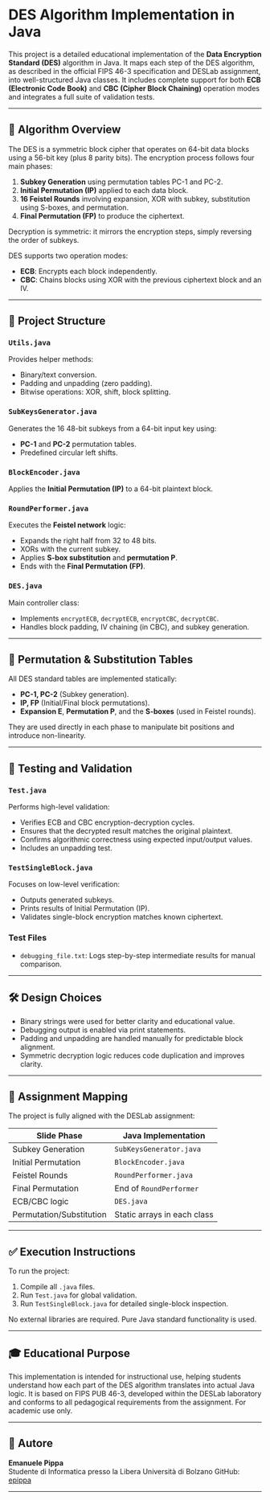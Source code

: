 # DES Algorithm Implementation in Java

This project is a detailed educational implementation of the **Data Encryption Standard (DES)** algorithm in Java. It maps each step of the DES algorithm, as described in the official FIPS 46-3 specification and DESLab assignment, into well-structured Java classes. It includes complete support for both **ECB (Electronic Code Book)** and **CBC (Cipher Block Chaining)** operation modes and integrates a full suite of validation tests.

---

## 📌 Algorithm Overview

The DES is a symmetric block cipher that operates on 64-bit data blocks using a 56-bit key (plus 8 parity bits). The encryption process follows four main phases:

1. **Subkey Generation** using permutation tables PC-1 and PC-2.
2. **Initial Permutation (IP)** applied to each data block.
3. **16 Feistel Rounds** involving expansion, XOR with subkey, substitution using S-boxes, and permutation.
4. **Final Permutation (FP)** to produce the ciphertext.

Decryption is symmetric: it mirrors the encryption steps, simply reversing the order of subkeys.

DES supports two operation modes:
- **ECB**: Encrypts each block independently.
- **CBC**: Chains blocks using XOR with the previous ciphertext block and an IV.

---

## 🧱 Project Structure

### `Utils.java`
Provides helper methods:
- Binary/text conversion.
- Padding and unpadding (zero padding).
- Bitwise operations: XOR, shift, block splitting.

### `SubKeysGenerator.java`
Generates the 16 48-bit subkeys from a 64-bit input key using:
- **PC-1** and **PC-2** permutation tables.
- Predefined circular left shifts.

### `BlockEncoder.java`
Applies the **Initial Permutation (IP)** to a 64-bit plaintext block.

### `RoundPerformer.java`
Executes the **Feistel network** logic:
- Expands the right half from 32 to 48 bits.
- XORs with the current subkey.
- Applies **S-box substitution** and **permutation P**.
- Ends with the **Final Permutation (FP)**.

### `DES.java`
Main controller class:
- Implements `encryptECB`, `decryptECB`, `encryptCBC`, `decryptCBC`.
- Handles block padding, IV chaining (in CBC), and subkey generation.

---

## 🔬 Permutation & Substitution Tables

All DES standard tables are implemented statically:
- **PC-1, PC-2** (Subkey generation).
- **IP, FP** (Initial/Final block permutations).
- **Expansion E**, **Permutation P**, and the **S-boxes** (used in Feistel rounds).

They are used directly in each phase to manipulate bit positions and introduce non-linearity.

---

## 🧪 Testing and Validation

### `Test.java`
Performs high-level validation:
- Verifies ECB and CBC encryption-decryption cycles.
- Ensures that the decrypted result matches the original plaintext.
- Confirms algorithmic correctness using expected input/output values.
- Includes an unpadding test.

### `TestSingleBlock.java`
Focuses on low-level verification:
- Outputs generated subkeys.
- Prints results of Initial Permutation (IP).
- Validates single-block encryption matches known ciphertext.

### Test Files
- `debugging_file.txt`: Logs step-by-step intermediate results for manual comparison.

---

## 🛠️ Design Choices

- Binary strings were used for better clarity and educational value.
- Debugging output is enabled via print statements.
- Padding and unpadding are handled manually for predictable block alignment.
- Symmetric decryption logic reduces code duplication and improves clarity.

---

## 📌 Assignment Mapping

The project is fully aligned with the DESLab assignment:

| Slide Phase                  | Java Implementation         |
|-----------------------------|-----------------------------|
| Subkey Generation           | `SubKeysGenerator.java`     |
| Initial Permutation         | `BlockEncoder.java`         |
| Feistel Rounds              | `RoundPerformer.java`       |
| Final Permutation           | End of `RoundPerformer`     |
| ECB/CBC logic               | `DES.java`                  |
| Permutation/Substitution    | Static arrays in each class |

---

## ✅ Execution Instructions

To run the project:
1. Compile all `.java` files.
2. Run `Test.java` for global validation.
3. Run `TestSingleBlock.java` for detailed single-block inspection.

No external libraries are required. Pure Java standard functionality is used.

---

## 🎓 Educational Purpose

This implementation is intended for instructional use, helping students understand how each part of the DES algorithm translates into actual Java logic. It is based on FIPS PUB 46-3, developed within the DESLab laboratory and conforms to all pedagogical requirements from the assignment. For academic use only.

---

## 👤 Autore

**Emanuele Pippa**  
Studente di Informatica presso la Libera Università di Bolzano
GitHub: [epippa](https://github.com/epippa)

---
